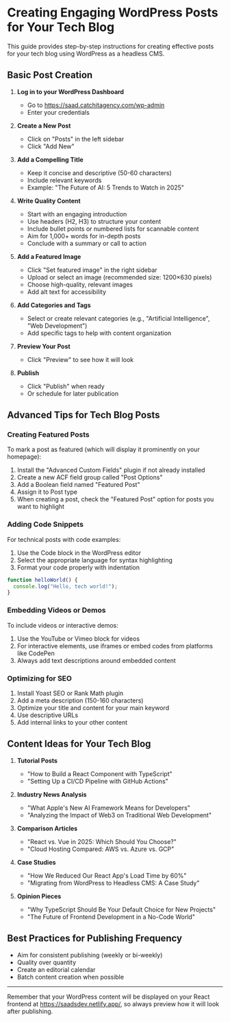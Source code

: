 # Creating Engaging WordPress Posts for Your Tech Blog

This guide provides step-by-step instructions for creating effective posts for your tech blog using WordPress as a headless CMS.

## Basic Post Creation

1. **Log in to your WordPress Dashboard**
   - Go to https://saad.catchitagency.com/wp-admin
   - Enter your credentials

2. **Create a New Post**
   - Click on "Posts" in the left sidebar
   - Click "Add New"

3. **Add a Compelling Title**
   - Keep it concise and descriptive (50-60 characters)
   - Include relevant keywords
   - Example: "The Future of AI: 5 Trends to Watch in 2025"

4. **Write Quality Content**
   - Start with an engaging introduction
   - Use headers (H2, H3) to structure your content
   - Include bullet points or numbered lists for scannable content
   - Aim for 1,000+ words for in-depth posts
   - Conclude with a summary or call to action

5. **Add a Featured Image**
   - Click "Set featured image" in the right sidebar
   - Upload or select an image (recommended size: 1200×630 pixels)
   - Choose high-quality, relevant images
   - Add alt text for accessibility

6. **Add Categories and Tags**
   - Select or create relevant categories (e.g., "Artificial Intelligence", "Web Development")
   - Add specific tags to help with content organization

7. **Preview Your Post**
   - Click "Preview" to see how it will look

8. **Publish**
   - Click "Publish" when ready
   - Or schedule for later publication

## Advanced Tips for Tech Blog Posts

### Creating Featured Posts

To mark a post as featured (which will display it prominently on your homepage):

1. Install the "Advanced Custom Fields" plugin if not already installed
2. Create a new ACF field group called "Post Options"
3. Add a Boolean field named "Featured Post"
4. Assign it to Post type
5. When creating a post, check the "Featured Post" option for posts you want to highlight

### Adding Code Snippets

For technical posts with code examples:

1. Use the Code block in the WordPress editor
2. Select the appropriate language for syntax highlighting
3. Format your code properly with indentation

```javascript
function helloWorld() {
  console.log("Hello, tech world!");
}
```

### Embedding Videos or Demos

To include videos or interactive demos:

1. Use the YouTube or Vimeo block for videos
2. For interactive elements, use iframes or embed codes from platforms like CodePen
3. Always add text descriptions around embedded content

### Optimizing for SEO

1. Install Yoast SEO or Rank Math plugin
2. Add a meta description (150-160 characters)
3. Optimize your title and content for your main keyword
4. Use descriptive URLs
5. Add internal links to your other content

## Content Ideas for Your Tech Blog

1. **Tutorial Posts**
   - "How to Build a React Component with TypeScript"
   - "Setting Up a CI/CD Pipeline with GitHub Actions"

2. **Industry News Analysis**
   - "What Apple's New AI Framework Means for Developers"
   - "Analyzing the Impact of Web3 on Traditional Web Development"

3. **Comparison Articles**
   - "React vs. Vue in 2025: Which Should You Choose?"
   - "Cloud Hosting Compared: AWS vs. Azure vs. GCP"

4. **Case Studies**
   - "How We Reduced Our React App's Load Time by 60%"
   - "Migrating from WordPress to Headless CMS: A Case Study"

5. **Opinion Pieces**
   - "Why TypeScript Should Be Your Default Choice for New Projects"
   - "The Future of Frontend Development in a No-Code World"

## Best Practices for Publishing Frequency

- Aim for consistent publishing (weekly or bi-weekly)
- Quality over quantity
- Create an editorial calendar
- Batch content creation when possible

---

Remember that your WordPress content will be displayed on your React frontend at https://saadsdev.netlify.app/, so always preview how it will look after publishing.
